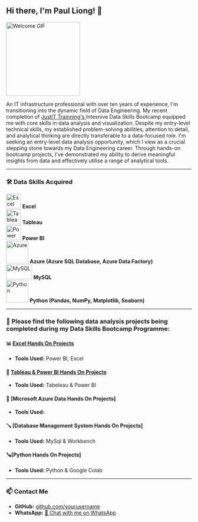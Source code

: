 ## Hi there, I'm Paul Liong! 🙂

<img src="https://github.com/user-attachments/assets/139b5542-b53e-4331-b8bb-50409b5aa51e" alt="Welcome GIF" width="200" height="200"/>


An IT infrastructure professional with over ten years of experience, I'm transitioning into the dynamic field of Data Engineering. My recent completion of [JustIT Trainning's ](https://www.justit.co.uk/)Intesnive Data Skills Bootcamp equipped me with core skills in data analysis and visualization. Despite my entry-level technical skills, my established problem-solving abilities, attention to detail, and analytical thinking are directly transferable to a data-focused role. I'm seeking an entry-level data analysis opportunity, which I view as a crucial stepping stone towards my Data Engineering career. Through hands-on bootcamp projects, I've demonstrated my ability to derive meaningful insights from data and effectively utilise a range of analytical tools.

---

### 🛠 Data Skills Acquired

<p align="left">
  <img src="https://www.logo.wine/a/logo/Microsoft_Excel/Microsoft_Excel-Logo.wine.svg" alt="Excel" width="40" height="40"/> <b>Excel</b>
  <br>
  <img src="https://cdn.worldvectorlogo.com/logos/tableau-software.svg" alt="Tableau" width="40" height="40"/> <b>Tableau</b>
  <br>
  <img src="https://cdn-dynmedia-1.microsoft.com/is/image/microsoftcorp/Hero_BPI_icon1?resMode=sharp2&op_usm=1.5,0.65,15,0&wid=96&hei=96&qlt=100&fmt=png-alpha&fit=constrain" alt="Power BI" width="40" height="40"/> <b>Power BI</b>
  <br>
  <img src="https://upload.wikimedia.org/wikipedia/commons/a/a8/Microsoft_Azure_Logo.svg" alt="Azure" width="60" height="60"/> <b>Azure (Azure SQL Database, Azure Data Factory)</b>
  <br>
  <img src="https://upload.wikimedia.org/wikipedia/commons/0/0a/MySQL_textlogo.svg" alt="MySQL" width="70" height="40"/> <b>MySQL</b>
  <br>
  <img src="https://upload.wikimedia.org/wikipedia/commons/c/c3/Python-logo-notext.svg" alt="Python" width="60" height="60"/> <b>Python (Pandas, NumPy, Matplotlib, Seaborn)</b>
</p>

---

### 🚀 Please find the following data analysis projects being completed during my Data Skills Bootcamp Programme:

#### 📊 [Excel Hands On Projects](https://paulliong-portfolio.github.io/Excel_Hands-on_Project/)

- **Tools Used:** Power BI, Excel

#### 📌 [Tableau & Power BI Hands On Projects](https://github.com/yourusername/customer-segmentation)
- **Tools Used:** Tabeleau & Power BI

#### 🔨 [Microsoft Azure Data Hands On Projects]
- **Tools Used:**

#### 🪛 [Database Management System Hands On Projects]
- **Tools Used:** MySql & Workbench

####  🪚[Python  Hands On Projects]
- **Tools Used:** Python & Google Colab
  
---

### 📫 Contact Me

- **GitHub:** [github.com/yourusername](https://github.com/yourusername)
- **WhatsApp:** [📱 Chat with me on WhatsApp](https://wa.me/YOUR_PHONE_NUMBER)
